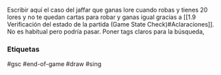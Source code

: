Escribir aquí el caso del jaffar que ganas lore cuando robas y tienes 20 lores y no te quedan cartas para robar y ganas igual gracias a [[1.9 Verificación del estado de la partida (Game State Check)#Aclaraciones]]. No es habitual pero podría pasar. Poner tags claros para la búsqueda,

### Etiquetas
#gsc #end-of-game #draw #sing